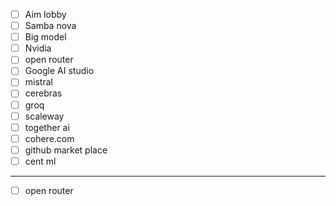 - [ ] Aim lobby
- [ ] Samba nova
- [ ] Big model
- [ ] Nvidia
- [ ] open router
- [ ] Google AI studio
- [ ] mistral
- [ ] cerebras
- [ ] groq
- [ ] scaleway
- [ ] together ai
- [ ] cohere.com
- [ ] github market place
- [ ] cent ml

---
- [ ] open router